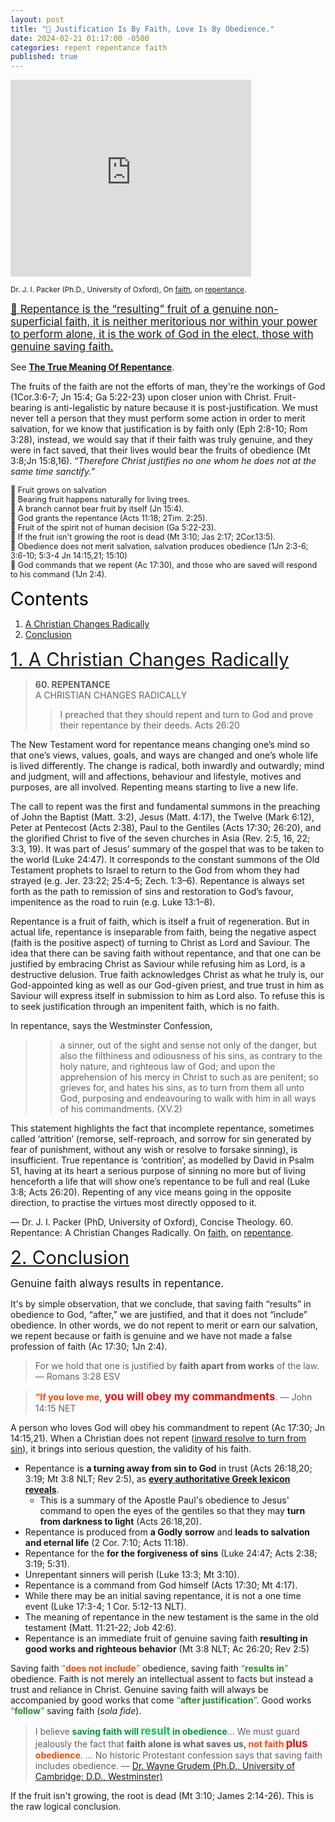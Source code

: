 ```yaml
---
layout: post
title: "🌹 Justification Is By Faith, Love Is By Obedience."
date: 2024-02-21 01:17:00 -0500
categories: repent repentance faith
published: true
---
```


<!-- <span style="font-size:2.1em;">🩸  -->

<!-- Repentance Is The &ldquo;Resulting&rdquo; Fruit Of A Genuine Non-Superficial Faith, It Is Neither Meritorious Nor Within Your Power To Perform Alone, It Is The Work Of God In You. -->

<!-- Repentance Is A Resulting Fruit Of Genuine Saving Faith (A Non-Superficial Faith). -->

<!-- Repentance Is The Direct Result Of A Genuine Non-Superficial Faith. People Who Refuse To Repent Refuse To Take Up Their Cross. They Give Evidence That They Don't Love God. It's Not About Merit, It's About Love. -->

<!-- Genuine Faith Results In Repentance (A Turning From Sin To God) -->

<!-- Faith That Does Not “Result” In The Fruit Of Repentance (A Turning From Sin) Is A Superficial & Dead Faith -->

<!-- Genuine Faith Results In Repentance Superficial Faith Does Not -->

<!-- Faith That Does Not Result In Repentance Is Not True Faith -->

<!-- Genuine Faith Results In Repentance -->

<!-- Those Who Think Repentance Is Optional Have Departed From Scripture -->

<iframe width="385" height="315" src="https://www.youtube.com/embed/gExLXpPJDd8?si=OSFCJc5i1c627oW1" title="YouTube video player" frameborder="0" allow="accelerometer; autoplay; clipboard-write; encrypted-media; gyroscope; picture-in-picture; web-share" allowfullscreen></iframe>

<sup>Dr. J. I. Packer (Ph.D., University of Oxford), On [faith](https://youtu.be/jOFsFgUUdZo), on [repentance](https://youtu.be/gExLXpPJDd8).</sup>

<a name="intro" href="#contents" style="font-size:1.2em;">🍎 Repentance is the &ldquo;resulting&rdquo; fruit of a genuine non-superficial faith, it is neither meritorious nor within your power to perform alone, it is the work of God in the elect, those with genuine saving faith.</a>

See [**The True Meaning Of Repentance**](https://sevenshepherd.github.io/repentance/).

<!-- tell them that if they are saved already, and their faith is genuine, that their lives would bear fruit (Mt 3:8;Jn 15:8,16). &ldquo;*Therefore Christ justifies no one whom he does not at the same time sanctify.*&rdquo; -->

The fruits of the faith are not the efforts of man, they're the workings of God (1Cor.3:6-7; Jn 15:4; Ga 5:22-23) upon closer union with Christ. Fruit-bearing is anti-legalistic by nature because it is post-justification. We must never tell a person that they must perform some action in order to merit salvation, for we know that justification is by faith only (Eph 2:8-10; Rom 3:28), instead, we would say that if their faith was truly genuine, and they were in fact saved, that their lives would bear the fruits of obedience (Mt 3:8;Jn 15:8,16). &ldquo;*Therefore Christ justifies no one whom he does not at the same time sanctify.*&rdquo;

<span style="font-size:0.9em;">
🍎 Fruit grows on salvation<br>
🍎 Bearing fruit happens naturally for living trees.<br>
🍎 A branch cannot bear fruit by itself (Jn 15:4).<br>
🍎 God grants the repentance (Acts 11:18; 2Tim. 2:25).<br>
🍎 Fruit of the spirit not of human decision (Ga 5:22-23).<br>
🍎 If the fruit isn't growing the root is dead (Mt 3:10; Jas 2:17; 2Cor.13:5).<br>
🍎 Obedience does not merit salvation, salvation produces obedience (1Jn 2:3-6; 3:6-10; 5:3-4 Jn 14:15,21; 15:10)<br>
🍎 God commands that we repent (Ac 17:30), and those who are saved will respond to his command (1Jn 2:4).<br>
</span>

<a name="contents" style="font-size:2.1em;color:black;">Contents</a>

1. <a href="#packer">A Christian Changes Radically</a>
3. <a href="#conclusion">Conclusion</a>

<a name="packer" href="#contents" style="font-size:2.1em;">1. A Christian Changes Radically</a>

> **60\. REPENTANCE**<br>
A CHRISTIAN CHANGES RADICALLY
>
>> I preached that they should repent and turn to God and prove their
repentance by their deeds.
Acts 26:20
>
The New Testament word for repentance means changing one’s mind so
that one’s views, values, goals, and ways are changed and one’s whole life
is lived differently. The change is radical, both inwardly and outwardly;
mind and judgment, will and affections, behaviour and lifestyle, motives
and purposes, are all involved. Repenting means starting to live a new life.
>
The call to repent was the first and fundamental summons in the
preaching of John the Baptist (Matt. 3:2), Jesus (Matt. 4:17), the Twelve
(Mark 6:12), Peter at Pentecost (Acts 2:38), Paul to the Gentiles (Acts
17:30; 26:20), and the glorified Christ to five of the seven churches in Asia
(Rev. 2:5, 16, 22; 3:3, 19). It was part of Jesus’ summary of the gospel that
was to be taken to the world (Luke 24:47). It corresponds to the constant
summons of the Old Testament prophets to Israel to return to the God from
whom they had strayed (e.g. Jer. 23:22; 25:4–5; Zech. 1:3–6). Repentance is
always set forth as the path to remission of sins and restoration to God’s
favour, impenitence as the road to ruin (e.g. Luke 13:1–8).
>
Repentance is a fruit of faith, which is itself a fruit of regeneration. But
in actual life, repentance is inseparable from faith, being the negative aspect (faith is the positive aspect) of turning to Christ as Lord and Saviour. The idea that there can be saving faith without repentance, and that one can be justified by embracing Christ as Saviour while refusing him as Lord, is a destructive delusion. True faith acknowledges Christ as what he truly is, our God-appointed king as well as our God-given priest, and true trust in him as Saviour will express itself in submission to him as Lord also. To refuse this is to seek justification through an impenitent faith, which is no faith.
>
In repentance, says the Westminster Confession,
>> a sinner, out of the sight and sense not only of the danger, but also the filthiness and odiousness of his sins, as contrary to the holy nature, and righteous law of God; and upon the apprehension of his mercy in Christ to such as are penitent; so grieves for, and hates his sins, as to turn from them all unto God, purposing and endeavouring to walk with him in all ways of his commandments. (XV.2)
>
This statement highlights the fact that incomplete repentance, sometimes
called ‘attrition’ (remorse, self-reproach, and sorrow for sin generated by
fear of punishment, without any wish or resolve to forsake sinning), is
insufficient. True repentance is ‘contrition’, as modelled by David in Psalm
51, having at its heart a serious purpose of sinning no more but of living
henceforth a life that will show one’s repentance to be full and real (Luke
3:8; Acts 26:20). Repenting of any vice means going in the opposite
direction, to practise the virtues most directly opposed to it.
>
&mdash; Dr. J. I. Packer (PhD, University of Oxford), Concise Theology. 60. Repentance: A Christian Changes Radically. On [faith](https://youtu.be/jOFsFgUUdZo), on [repentance](https://youtu.be/gExLXpPJDd8).

<a name="conclusion" href="#contents" style="font-size:2.1em;">2. Conclusion</a>

<span style="font-size:1.2em;">Genuine faith always results in repentance.</span>

It's by simple observation, that we conclude, that saving faith &ldquo;results&rdquo; in obedience to God, &ldquo;after,&rdquo; we are justified, and that it does not &ldquo;include&rdquo; obedience. In other words, we do not repent to merit or earn our salvation, we repent because or faith is genuine and we have not made a false profession of faith (Ac 17:30; 1Jn 2:4). 

<!-- those with genuine saving faith are granted to do so (Acts 11:18; 2Tim. 2:25). -->

> For we hold that one is justified by **faith apart from works** of the law. &mdash; Romans 3:28 ESV

> <span style="font-weight:bold;color:orangered;">“If you love me,</span> <span style="font-size:1.2em;font-weight:bold;color:red;">you will obey my commandments</span>. &mdash; John 14:15 NET

<!-- Repentance ([turning from sin](https://sevenshepherd.github.io/repentance/)) does not merit salvation, but  -->

A person who loves God will obey his commandment to repent (Ac 17:30; Jn 14:15,21). When a Christian does not repent ([inward resolve to turn from sin](https://sevenshepherd.github.io/repentance/)), it brings into serious question, the validity of his faith.

<!-- 1. Those who do not repent have **&ldquo;given strong evidence&rdquo;** that they do not love God (Ac 17:30; Jn 14:15,21)
2. Those who do not repent will perish (Lk 13:3; Mt 18:3 NLT)
3. Those who do not repent have **&ldquo;given strong evidence&rdquo;** of false profession (Ac 17:30; 1Jn 2:4)
4. Those who do not repent have **&ldquo;given strong evidence&rdquo;** of not being led to salvation and eternal life (2 Cor. 7:10; Ac 11:18)
5. Faith that does not &ldquo;result&rdquo; in repentance is not a faith (Jas 2:19) that leads to salvation (2Cor. 7:10). It is a <a href="https://sevenshepherd.github.io/theology/#living">dead faith</a>.
6. Why did Jesus come? (Lk 5:32) -->

<!-- > The times of ignorance God overlooked, but now <span style="font-size:1.2em;font-weight:bold;color:red;">he commands</span> all people everywhere to <span style="font-size:1.2em;font-weight:bold;color:red;">repent</span>, &mdash; Acts 17:30 ESV

> Whoever says “I know him” but does not keep <span style="font-size:1.2em;font-weight:bold;color:red;">his commandments</span> <span style="font-weight:bold;color:orangered;">is a liar, and the truth is not in him</span>, &mdash; 1 John 2:4 ESV -->

<!-- Repentance is the fruit of [genuine saving faith](https://sevenshepherd.github.io/faith-results/). Bearing fruit happens naturally for living trees, both in nature and metaphorically. <span style="font-weight:bold;color:#800080;">A branch cannot bear fruit by itself (John 15:1-17).</span> -->

<!-- ## Faith Alone

This does not conflict with *Sola Fide* or &ldquo;Faith Alone&rdquo; because repentance is an immediate fruit of genuine saving faith; in fact this is the definition of *sola fide*. Saving faith "results" in (**not** &ldquo;includes&rdquo;) obedience to God (Jn 14:15,21; 15:10; 1 Jn 2:3-6; 5:3-4) and good works that "follow after" (**not** merits) justification (James 2:14-26; Eph 2:10). **It's post-justification.** Once you're already saved, someone who was genuine about their faith would desire to repent. This article is teaching dispositions of the heart post-justification.

- 🐉 The Serpent says, *&ldquo;Surely you will not die&rdquo;* (Gen. 3:4 NET).
- 🍇 God says, *&ldquo;No, I tell you; but unless you repent, you will all likewise perish.&rdquo;* (Luke 13:3 ESV)
- 🧑 Repentance does not merit salvation, salvation produces repentance.

Repentance, obedience, and good works are all fruits of genuine saving faith. Fruits of already being saved; that's why we say they follow necessarily, because if the fruit isn't growing, the root is dead (Mt 3:10). I believe that no rational person could ever conclude that repentance is optional after reading the following evidences, and that is because <span style="font-weight:bold;color:#800080;">we don't control the fruit bearing process, <span style="font-size:1.2em;">God does</span></span>. -->

<!-- 
## Raw Logical Conclusions

This is how the logic looks without any effort to sugarcoat anything.

1. God commands that you repent (Ac 17:30) and those who say they "know God" but don't obey His commandments are liars and not living in the truth (1Jn 2:4).
2. Unless you repent you will die (Lk 13:3; Mt 18:3).
3. Those who do not obey God's commandments do not love God (Jn 14:15,21) and God gave us the commandment to repent (Ac 17:30), so those who do not repent do not love God.
4. Those who do not repent do not want their sins forgiven (Luke 24:47; Acts 3:19,26; 5:31; 17:30; 2 Cor. 7:10).
5. Those who do not repent do not want to be led to salvation (2 Cor. 7:10; Ac 11:18).
6. The consequences of failing to repent are disasterous (Re 2:5,16; 3:3; 16:9) -->

<!-- ## How We Should Preach Them

I don't think we should sugarcoat the gospel, but because we cannot see into a person's heart and because our knowledge is not complete as human beings, it's best to teach this as evidence instead of proof. A person could be justified but have zero assurance of salvation.


1. Those who do not repent have **&ldquo;given strong evidence&rdquo;** that they do not love God (Ac 17:30; Jn 14:15,21)
2. Those who do not repent will perish (Lk 13:3; Mt 18:3 NLT)
3. Those who do not repent have **&ldquo;given strong evidence&rdquo;** of false profession (Ac 17:30; 1Jn 2:4)
4. Those who do not repent have **&ldquo;given strong evidence&rdquo;** of not being led to salvation and eternal life (2 Cor. 7:10; Ac 11:18)
5. Faith that does not &ldquo;result&rdquo; in repentance is not a faith (Jas 2:19) that leads to salvation (2Cor. 7:10). It is a <a href="https://sevenshepherd.github.io/theology/#living">dead faith</a>.
6. Why did Jesus come? (Lk 5:32) -->



<!-- Saving faith **does not include** obedience, saving faith **results in** obedience. Faith is not merely an intellectual assent to facts but instead a trust and reliance in Christ. Genuine saving faith will always be accompanied by good works that come **after justification**. Good works and continuing to believe **follow** saving faith (*sola fide*). -->

<!-- To read more see [God Grants The Repentance](https://sevenshepherd.github.io/god-grants-repentance/) and [The True Meaning Of Repentance](https://sevenshepherd.github.io/repentance/), as well as [Theology](https://sevenshepherd.github.io/theology/#repentance). -->

- Repentance is **a turning away from sin to God** in trust (Acts 26:18,20; 3:19; Mt 3:8 NLT; Rev 2:5), as [**every authoritative Greek lexicon reveals**](https://sevenshepherd.github.io/repentance/).
    - This is a summary of the Apostle Paul's obedience to Jesus' command to open the eyes of the gentiles so that they may **turn from darkness to light** (Acts 26:18,20).
- Repentance is produced from **a Godly sorrow** and **leads to salvation and eternal life** (2 Cor. 7:10; Acts 11:18).
- Repentance for the **for the forgiveness of sins** (Luke 24:47; Acts 2:38; 3:19; 5:31).
- Unrepentant sinners will perish (Luke 13:3; Mt 3:10).
- Repentance is a command from God himself (Acts 17:30; Mt 4:17).
- While there may be an initial saving repentance, it is not a one time event (Luke 17:3-4; 1 Cor. 5:12-13 NLT).
- The meaning of repentance in the new testament is the same in the old testament (Matt. 11:21-22; Job 42:6).
- Repentance is an immediate fruit of genuine saving faith **resulting in good works and righteous behavior** (Mt 3:8 NLT; Ac 26:20; Rev 2:5)

Saving faith <span style="color:OrangeRed;">&ldquo;**does not include**&rdquo;</span> obedience, saving faith <span style="color:ForestGreen;">&ldquo;**results in**&rdquo;</span> obedience. Faith is not merely an intellectual assent to facts but instead a trust and reliance in Christ. Genuine saving faith will always be accompanied by good works that come <span style="color:ForestGreen;">&ldquo;**after justification**&rdquo;</span>. Good works <span style="color:ForestGreen;">&ldquo;**follow**&rdquo;</span> saving faith (*sola fide*).

> I believe <span style="font-weight:bold;color:#009933;">saving faith will <span style="font-size:1.2em;color:#00cc44;">result</span> in obedience</span>... We must guard jealously the fact that <span style="font-weight:bold;">faith alone is what saves us, <span style="color:OrangeRed">not faith <span style="font-size:1.2em;color:Red">plus</span> obedience</span></span>. ... No historic Protestant confession says that saving faith includes obedience. &mdash; [Dr. Wayne Grudem (Ph.D., University of Cambridge; D.D., Westminster)](https://youtu.be/s9e3Y2SMXag)

<!-- > "Faith that does not involve repentance is not true faith. It is not a faith that leads to salvation." &mdash; AMG Concise -->

<!-- Faith that does not &ldquo;result&rdquo; in repentance is not a faith (Jas 2:19) that leads to salvation, It is a <a href="https://sevenshepherd.github.io/theology/#living">dead faith</a>. Think about 2Cor. 7:10, when its says the repentance leads to salvation... are you saved? Then at some point to will have turned from your sins which would have been produced by a Godly contrition. Why did Jesus come? (Lk 5:32) -->

If the fruit isn't growing, the root is dead (Mt 3:10; James 2:14-26). This is the raw logical conclusion.

<!-- It could also mean that you're a very infantile Christian undergoing the initial stages of sanctification, maybe you lerned of God yesterday. -->

<!-- 5. The consequences of failing to repent are disasterous (Re 2:5,16; 3:3; 16:9) -->

<!-- 3. Those who do not repent are unforgiven? (Luke 24:47; Acts 3:19,26; 5:31; 17:30; 2 Cor. 7:10) -->

<script>
    var refTagger = {
        settings: {
            bibleVersion: 'ESV'
        }
    }; 

    (function(d, t) {
        var n=d.querySelector('[nonce]');
        refTagger.settings.nonce = n && (n.nonce||n.getAttribute('nonce'));
        var g = d.createElement(t), s = d.getElementsByTagName(t)[0];
        g.src = 'https://api.reftagger.com/v2/RefTagger.js';
        g.nonce = refTagger.settings.nonce;
        s.parentNode.insertBefore(g, s);
    }(document, 'script'));
</script>